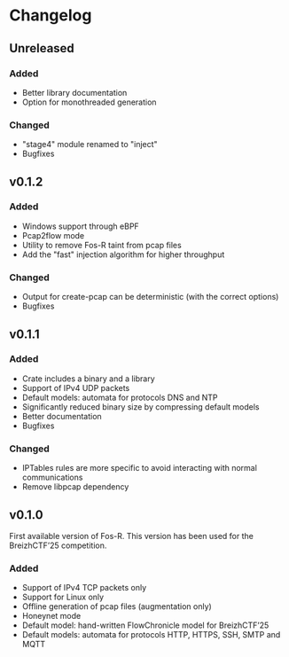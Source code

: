 # Changelog

## Unreleased

### Added

- Better library documentation
- Option for monothreaded generation

### Changed

- "stage4" module renamed to "inject"
- Bugfixes

## v0.1.2

### Added

- Windows support through eBPF
- Pcap2flow mode
- Utility to remove Fos-R taint from pcap files
- Add the "fast" injection algorithm for higher throughput

### Changed

- Output for create-pcap can be deterministic (with the correct options)
- Bugfixes

## v0.1.1

### Added

- Crate includes a binary and a library
- Support of IPv4 UDP packets
- Default models: automata for protocols DNS and NTP
- Significantly reduced binary size by compressing default models
- Better documentation
- Bugfixes

### Changed

- IPTables rules are more specific to avoid interacting with normal communications
- Remove libpcap dependency

## v0.1.0

First available version of Fos-R. This version has been used for the BreizhCTF’25 competition.

### Added

- Support of IPv4 TCP packets only
- Support for Linux only
- Offline generation of pcap files (augmentation only)
- Honeynet mode
- Default model: hand-written FlowChronicle model for BreizhCTF’25
- Default models: automata for protocols HTTP, HTTPS, SSH, SMTP and MQTT
